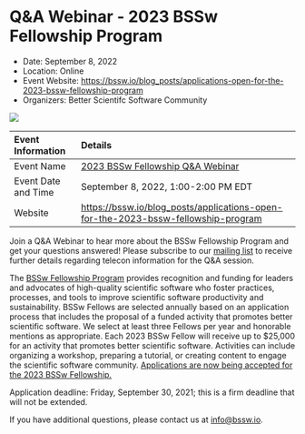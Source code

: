 # Q&A Webinar - 2023 BSSw Fellowship Program

- Date: September 8, 2022 
- Location: Online
- Event Website: https://bssw.io/blog_posts/applications-open-for-the-2023-bssw-fellowship-program
- Organizers: Better Scientifc Software Community

<img src='../../images/Blog_2208_FellowsAppOpen.png'/>

Event Information | Details
:--- | :---			   
Event Name | [2023 BSSw Fellowship Q&A Webinar](https://bssw.io/blog_posts/applications-open-for-the-2023-bssw-fellowship-program)
Event Date and Time | September 8, 2022, 1:00-2:00 PM EDT
Website | https://bssw.io/blog_posts/applications-open-for-the-2023-bssw-fellowship-program

Join a Q&A Webinar to hear more about the BSSw Fellowship Program and get your questions answered! Please subscribe to our [mailing list](https://bssw.io/pages/receive-our-email-digest) to receive further details regarding telecon information for the Q&A session.

The [BSSw Fellowship Program](https://bssw.io/fellowship) provides recognition and funding for leaders and advocates of high-quality scientific software who foster practices, processes, and tools to improve scientific software productivity and sustainability. 
BSSw Fellows are selected annually based on an application process that includes the proposal of a funded activity that promotes better scientific software. 
We select at least three Fellows per year and honorable mentions as appropriate. 
Each 2023 BSSw Fellow will receive up to $25,000 for an activity that promotes better scientific software. 
Activities can include organizing a workshop, preparing a tutorial, or creating content to engage the scientific software community. 
[Applications are now being accepted for the 2023 BSSw Fellowship.](https://bssw.io/pages/apply-for-the-bssw-fellowship-program) 
  
Application deadline: Friday, September 30, 2021; this is a firm deadline that will not be extended.

If you have additional questions, please contact us at info@bssw.io.

<!---
Publish: yes
Pinned: no
Topics: funding sources and programs, projects and organizations
RSS update: 2022-08-19
--->
